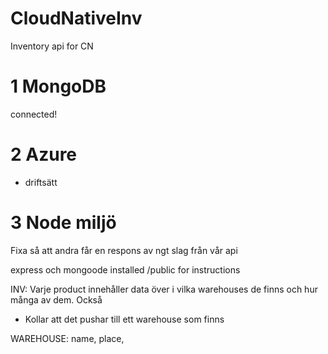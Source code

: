 # CloudNativeInv
Inventory api for CN

# 1 MongoDB
connected!

# 2 Azure
- driftsätt

# 3 Node miljö

Fixa så att andra får en respons av ngt slag från vår api

express och mongoode installed
/public for instructions

INV:
Varje product innehåller data över i vilka warehouses de finns och hur många av dem.
Också 
- Kollar att det pushar till ett warehouse som finns


WAREHOUSE:
name,
place,

